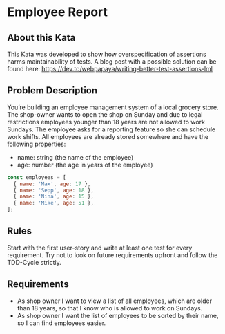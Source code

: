 # Employee Report

## About this Kata

This Kata was developed to show how overspecification of assertions harms maintainability of tests. A blog post with a possible solution can be found here: <https://dev.to/webpapaya/writing-better-test-assertions-lml>

## Problem Description

You’re building an employee management system of a local grocery store. The shop-owner wants to open the shop on Sunday and due to legal restrictions employees younger than 18 years are not allowed to work Sundays. The employee asks for a reporting feature so she can schedule work shifts. All employees are already stored somewhere and have the following properties:

- name: string (the name of the employee)
- age: number (the age in years of the employee)

```javascript
const employees = [
  { name: 'Max', age: 17 },
  { name: 'Sepp', age: 18 },
  { name: 'Nina', age: 15 },
  { name: 'Mike', age: 51 },
];
```

## Rules

Start with the first user-story and write at least one test for every requirement. Try not to look on future requirements upfront and follow the TDD-Cycle strictly.

## Requirements

- As shop owner I want to view a list of all employees, which are older than 18 years, so that I know who is allowed to work on Sundays.
- As shop owner I want the list of employees to be sorted by their name, so I can find employees easier.
